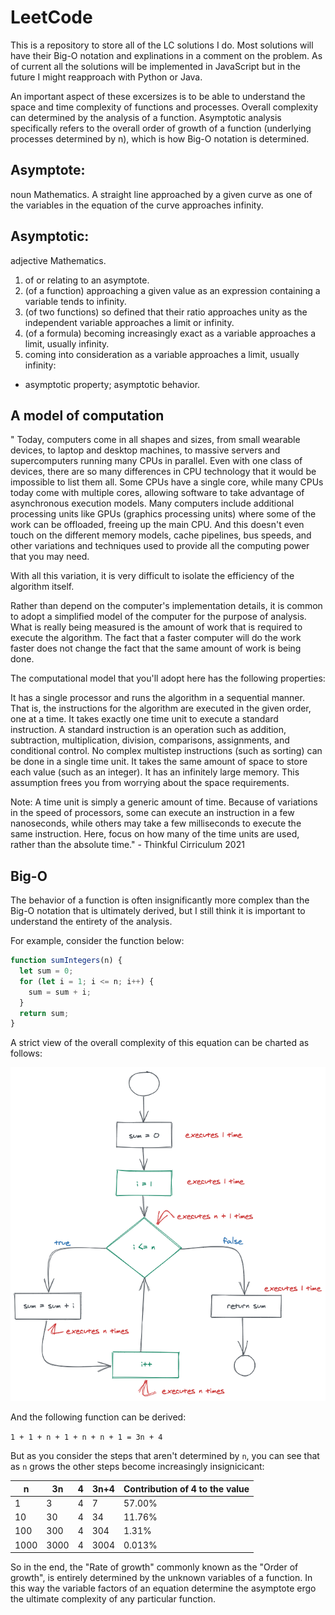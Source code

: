 # LeetCode

This is a repository to store all of the LC solutions I do. Most solutions will have their Big-O notation and explinations in a comment on the problem. As of current all the solutions will be implemented in JavaScript but in the future I might reapproach with Python or Java.

An important aspect of these excersizes is to be able to understand the space and time complexity of functions and processes. Overall complexity can determined by the analysis of a function. Asymptotic analysis specifically refers to
the overall order of growth of a function (underlying processes determined by n), which is how Big-O notation is determined.

## Asymptote:

noun Mathematics.
A straight line approached by a given curve as one of the variables in the equation of the curve approaches infinity.

## Asymptotic:

adjective Mathematics.

1. of or relating to an asymptote.
2. (of a function) approaching a given value as an expression containing a variable tends to infinity.
3. (of two functions) so defined that their ratio approaches unity as the independent variable approaches a limit or infinity.
4. (of a formula) becoming increasingly exact as a variable approaches a limit, usually infinity.
5. coming into consideration as a variable approaches a limit, usually infinity:

- asymptotic property; asymptotic behavior.

## A model of computation

" Today, computers come in all shapes and sizes, from small wearable devices, to laptop and desktop machines, to massive servers and supercomputers running many CPUs in parallel. Even with one class of devices, there are so many differences in CPU technology that it would be impossible to list them all. Some CPUs have a single core, while many CPUs today come with multiple cores, allowing software to take advantage of asynchronous execution models. Many computers include additional processing units like GPUs (graphics processing units) where some of the work can be offloaded, freeing up the main CPU. And this doesn't even touch on the different memory models, cache pipelines, bus speeds, and other variations and techniques used to provide all the computing power that you may need.

With all this variation, it is very difficult to isolate the efficiency of the algorithm itself.

Rather than depend on the computer's implementation details, it is common to adopt a simplified model of the computer for the purpose of analysis. What is really being measured is the amount of work that is required to execute the algorithm. The fact that a faster computer will do the work faster does not change the fact that the same amount of work is being done.

The computational model that you'll adopt here has the following properties:

It has a single processor and runs the algorithm in a sequential manner. That is, the instructions for the algorithm are executed in the given order, one at a time.
It takes exactly one time unit to execute a standard instruction. A standard instruction is an operation such as addition, subtraction, multiplication, division, comparisons, assignments, and conditional control. No complex multistep instructions (such as sorting) can be done in a single time unit.
It takes the same amount of space to store each value (such as an integer).
It has an infinitely large memory. This assumption frees you from worrying about the space requirements.

Note: A time unit is simply a generic amount of time. Because of variations in the speed of processors, some can execute an instruction in a few nanoseconds, while others may take a few milliseconds to execute the same instruction. Here, focus on how many of the time units are used, rather than the absolute time." - Thinkful Cirriculum 2021

## Big-O

The behavior of a function is often insignificantly more complex than the Big-O notation that is ultimately derived, but I still think it is important to understand the entirety of the analysis.

For example, consider the function below:

```javascript
function sumIntegers(n) {
  let sum = 0;
  for (let i = 1; i <= n; i++) {
    sum = sum + i;
  }
  return sum;
}
```

A strict view of the overall complexity of this equation can be charted as follows:

![chart](/dsa_chart.png)

And the following function can be derived:

`1 + 1 + n + 1 + n + n + 1 = 3n + 4`

But as you consider the steps that aren't determined by `n`, you can see that as `n` grows the other steps become increasingly insignicicant:

| n    | 3n   | 4   | 3n+4 | Contribution of 4 to the value |
| ---- | ---- | --- | ---- | ------------------------------ |
| 1    | 3    | 4   | 7    | 57.00%                         |
| 10   | 30   | 4   | 34   | 11.76%                         |
| 100  | 300  | 4   | 304  | 1.31%                          |
| 1000 | 3000 | 4   | 3004 | 0.013%                         |


So in the end, the "Rate of growth" commonly known as the "Order of growth", is entirely determined by the unknown variables of a function. In this way the variable factors of an equation determine the asymptote ergo the ultimate complexity of any particular function. 